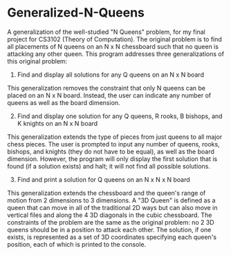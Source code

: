 # Generalized-N-Queens

A generalization of the well-studied "N Queens" problem, for my final project for CS3102 (Theory of Computation). The original problem is to find all placements of N queens on an N x N chessboard such that no queen is attacking any other queen. This program addresses three generalizations of this original problem:

1) Find and display all solutions for any Q queens on an N x N board

This generalization removes the constraint that only N queens can be placed on an N x N board. Instead, the user can indicate any number of queens as well as the board dimension.

2) Find and display one solution for any Q queens, R rooks, B bishops, and K knights on an N x N board

This generalization extends the type of pieces from just queens to all major chess pieces. The user is prompted to input any number of queens, rooks, bishops, and knights (they do not have to be equal), as well as the board dimension. However, the program will only display the first solution that is found (if a solution exists) and halt; it will not find all possible solutions.

3) Find and print a solution for Q queens on an N x N x N board

This generalization extends the chessboard and the queen's range of motion from 2 dimensions to 3 dimensions. A "3D Queen" is defined as a queen that can move in all of the traditional 2D ways but can also move in vertical files and along the 4 3D diagonals in the cubic chessboard. The constraints of the problem are the same as the original problem: no 2 3D queens should be in a position to attack each other. The solution, if one exists, is represented as a set of 3D coordinates specifying each queen's position, each of which is printed to the console.
